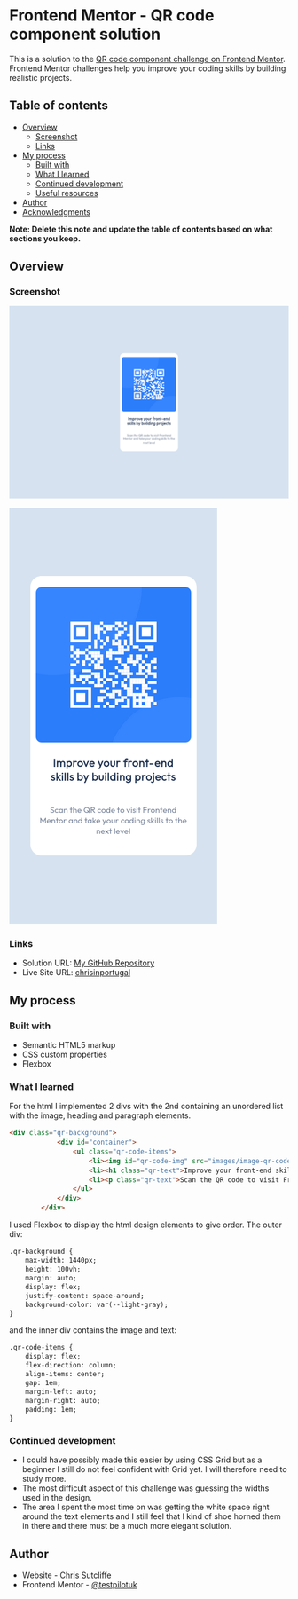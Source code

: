 # Frontend Mentor - QR code component solution

This is a solution to the [QR code component challenge on Frontend Mentor](https://www.frontendmentor.io/challenges/qr-code-component-iux_sIO_H). Frontend Mentor challenges help you improve your coding skills by building realistic projects. 

## Table of contents

- [Overview](#overview)
  - [Screenshot](#screenshot)
  - [Links](#links)
- [My process](#my-process)
  - [Built with](#built-with)
  - [What I learned](#what-i-learned)
  - [Continued development](#continued-development)
  - [Useful resources](#useful-resources)
- [Author](#author)
- [Acknowledgments](#acknowledgments)

**Note: Delete this note and update the table of contents based on what sections you keep.**

## Overview

### Screenshot

![Screenshot of desktop solution](./screenshots/qr-coding-component-desktop-screenshot.png)


![qr-coding-component-mobile-screenshot.png](./screenshots/qr-coding-component-mobile-screenshot.png)


### Links

- Solution URL: [My GitHub Repository](https://github.com/testpilotuk/my-frontend-mentor)
- Live Site URL: [chrisinportugal](https://your-live-site-url.com)

## My process

### Built with

- Semantic HTML5 markup
- CSS custom properties
- Flexbox


### What I learned

For the html I implemented 2 divs with the 2nd containing an unordered list with the image, heading and paragraph elements. 
``` html
<div class="qr-background">
            <div id="container">
                <ul class="qr-code-items">
                    <li><img id="qr-code-img" src="images/image-qr-code.png" alt="Image of a QR Code"></li>
                    <li><h1 class="qr-text">Improve your front-end skills by building projects</h1></li>
                    <li><p class="qr-text">Scan the QR code to visit Frontend Mentor and take your coding skills to the next level</p></li>
                </ul>
            </div> 
        </div>
```

I used Flexbox to display the html design elements to give order. The outer div:
```
.qr-background {
    max-width: 1440px;
    height: 100vh;
    margin: auto;
    display: flex;
    justify-content: space-around;
    background-color: var(--light-gray);
}

```

and the inner div contains the image and text:
```
.qr-code-items {
    display: flex;
    flex-direction: column;
    align-items: center;
    gap: 1em;
    margin-left: auto;
    margin-right: auto;
    padding: 1em;
}

```

### Continued development

- I could have possibly made this easier by using CSS Grid but as a beginner I still do not feel confident with Grid yet. I will therefore need to study more. 
- The most difficult aspect of this challenge was guessing the widths used in the design.
- The area I spent the most time on was getting the white space right around the text elements and I still feel that I kind of shoe horned them in there and there must be a much more elegant solution.

## Author

- Website - [Chris Sutcliffe](https://chrisinportugal.com/)
- Frontend Mentor - [@testpilotuk](https://www.frontendmentor.io/profile/testpilotuk)


